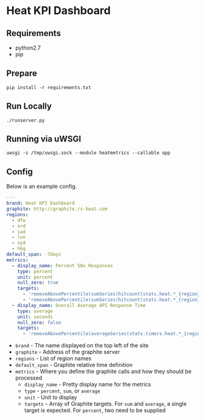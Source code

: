 # Heat KPI Dashboard

## Requirements

- python2.7
- pip

## Prepare

`pip install -r requirements.txt`

## Run Locally

`./runserver.py`

## Running via uWSGI

`uwsgi -s /tmp/uwsgi.sock --module heatmetrics --callable app`

## Config

Below is an example config.

```yaml
---
brand: Heat KPI Dashboard
graphite: http://graphite.rs-heat.com
regions:
  - dfw
  - ord
  - iad
  - lon
  - syd
  - hkg
default_span: -7days
metrics:
  - display_name: Percent 50x Responses
    type: percent
    unit: percent
    null_zero: true
    targets:
      - 'removeAbovePercentile(sumSeries(hitcount(stats.heat.*_{region}_rs-heat_com.api.response_5*.requests, "30s")),90)'
      - 'removeAbovePercentile(sumSeries(hitcount(stats.heat.*_{region}_rs-heat_com.api.response_2*.requests, "30s"),hitcount(stats.heat.*_{region}_rs-heat_com.api.response_3*.requests, "30s"),hitcount(stats.heat.*_{region}_rs-heat_com.api.response_4*.requests, "30s")),90)'
  - display_name: Overall Average API Response Time
    type: average
    unit: seconds
    null_zero: false
    targets:
      - 'removeAbovePercentile(averageSeries(stats.timers.heat.*_{region}_rs-heat_com.api.response_*.response_time.mean),90)'
```

* `brand` - The name displayed on the top left of the site
* `graphite` - Address of the graphite server
* `regions` - List of region names
* `default_span` - Graphite relative time definition
* `metrics` - Where you define the graphite calls and how they should be processed
  * `display_name` - Pretty display name for the metrics
  * `type` - `percent`, `sum`, or `average`
  * `unit` - Unit to display
  * `targets` - Array of Graphite targets. For `sum` and `average`, a single target is expected. For `percent`, two need to be supplied
